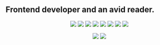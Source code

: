 ## Frontend developer and an avid reader.



<p align="center">
<img src="https://img.shields.io/badge/-HTML5-E34F26?logo=html5&logoColor=white"/>
<img src="https://img.shields.io/badge/-CSS3-1572B6?logo=css3"/>
<img src="https://img.shields.io/badge/-Bootstrap-563D7C?logo=bootstrap"/>
<img src="https://img.shields.io/badge/-Azure-430098?logo=microsoft-azure"/>
<img src="https://img.shields.io/badge/-JavaScript-black?logo=javascript"/>
<img src="https://img.shields.io/badge/-Angular-critical?logo=angular&color=blue"/>
<img src="https://img.shields.io/badge/-Git-black?logo=git"/>
<img src="https://img.shields.io/badge/-GitHub-black?logo=github"/>
</p>


<p align = "center">
  <img src = "https://github-readme-stats.vercel.app/api?username=juliehoaas&show_icons=true&theme=tokyonight&line_height=27&count_private=true">
 <img  src="https://github-readme-streak-stats.herokuapp.com/?user=juliehoaas&show_icons=true&locale=en&layout=compact&theme=radical&line_height=27&count_private=true" />
</p>

